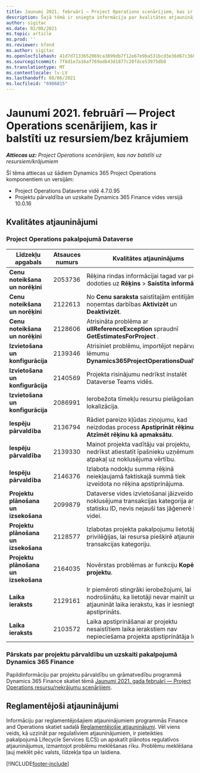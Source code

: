 ```yaml
---
title: Jaunumi 2021. februārī — Project Operations scenārijiem, kas ir balstīti uz resursiem/bez krājumiem
description: Šajā tēmā ir sniegta informācija par kvalitātes atjauninājumiem, kas pieejami 2021. gada februāra laidienā Project Operations resursu/bez krājumu scenārijiem.
author: sigitac
ms.date: 02/08/2021
ms.topic: article
ms.prod: ''
ms.reviewer: kfend
ms.author: sigitac
ms.openlocfilehash: 41d7d7133652069ca3899db7f12e67e9ba531bcd3e36d67c3686a6b637b077d3
ms.sourcegitcommit: 7f8d1e7a16af769adb43d1877c28fdce53975db8
ms.translationtype: MT
ms.contentlocale: lv-LV
ms.lasthandoff: 08/06/2021
ms.locfileid: "6986815"
---
```

# <a name="whats-new-february-2021---project-operations-for-resourcenon-stocked-based-scenarios"></a>Jaunumi 2021. februārī — Project Operations scenārijiem, kas ir balstīti uz resursiem/bez krājumiem

_**Attiecas uz:** Project Operations scenārijiem, kas nav balstīti uz resursiem/krājumiem_

Šī tēma attiecas uz šādiem Dynamics 365 Project Operations komponentiem un versijām:

- Project Operations Dataverse vidē 4.7.0.95
- Projektu pārvaldība un uzskaite Dynamics 365 Finance vides versijā 10.0.16 

## <a name="quality-updates"></a>Kvalitātes atjauninājumi

### <a name="project-operations-on-dataverse"></a>Project Operations pakalpojumā Dataverse

| **Līdzekļu apgabals** | **Atsauces numurs** | **Kvalitātes atjauninājums** |
| --- | --- | --- |
| **Cenu noteikšana un norēķini** | 2053736 | Rēķina rindas informācijai tagad var piekļūt, dodoties uz **Rēķins** > **Saistīta informācija**. |
| **Cenu noteikšana un norēķini** | 2122613 | No **Cenu saraksta** saistītajām entitījām tika noņemtas darbības **Aktivizēt** un **Deaktivizēt**. |
| **Cenu noteikšana un norēķini** | 2128606 | Atrisināta problēma ar **ullReferenceException** spraudnī **GetEstimatesForProject** . |
| **Izvietošana un konfigurācija** | 2139346 | Atrisiniet problēmu, importējot nepārvaldīto lēmumu **Dynamics365ProjectOperationsDualWrite**. |
| **Izvietošana un konfigurācija** | 2140569 | Projekta risinājumu nedrīkst instalēt Dataverse Teams vidēs. |
| **Izvietošana un konfigurācija** | 2086991 | Ierobežota tīmekļu resursu pielāgošanas lokalizācija. |
| **Iespēju pārvaldība** | 2136794 | Rādiet pareizo kļūdas ziņojumu, kad neizdodas process **Apstiprināt rēķinu** vai **Atzīmēt rēķinu kā apmaksātu**. |
| **Iespēju pārvaldība** | 2139330 | Mainot projekta vadītāju vai projektu, nedrīkst atiestatīt īpašnieku uzņēmumu atpakaļ uz noklusējuma vērtību. |
| **Iespēju pārvaldība** | 2146376 | Izlabota nodokļu summa rēķinā neiekļaujamā faktiskajā summā tiek izveidota no rēķina apstiprinājuma. |
| **Projektu plānošana un izsekošana** | 2099879 | Dataverse vides izvietošanai jāizveido noklusējuma transakcijas kategorija ar statisku ID, nevis nejauši tas jāģenerē katrai videi. |
| **Projektu plānošana un izsekošana** | 2128577 | Izlabotas projekta pakalpojumu lietotāju privilēģijas, lai resursa piešķirē atjauninātu transakcijas kategoriju. |
| **Projektu plānošana un izsekošana** | 2164035 | Novērstas problēmas ar funkciju **Kopēt projektu**. |
| **Laika ieraksts** | 2129161 | Ir piemēroti stingrāki ierobežojumi, lai nodrošinātu, ka lietotāji nevar mainīt un atjaunināt laika ierakstu, kas ir iesniegts vai apstiprināts. |
| **Laika ieraksts** | 2103572 | Laika apstiprināšanai ar projektu nesaistītiem laika ierakstiem nav nepieciešama projekta apstiprinātāja loma. |

### <a name="project-management-and-accounting-in-dynamics-365-finance"></a>Pārskats par projektu pārvaldību un uzskaiti pakalpojumā Dynamics 365 Finance 

Papildinformāciju par projektu pārvaldību un grāmatvedību programmā Dynamics 365 Finance skatiet tēmā [Jaunumi 2021. gada februārī — Project Operations resursu/nekrājumu scenārijiem](whats-new-jan-2021-resource-based.md).


## <a name="regulatory-updates"></a>Reglamentējoši atjauninājumi

Informāciju par reglamentējošajiem atjauninājumiem programmās Finance and Operations skatiet sadaļā [Reglamentējošie atjauninājumi](/dynamics365/finance/localizations/regulatory-updates). Vēl viens veids, kā uzzināt par regulatīviem atjauninājumiem, ir pieteikties pakalpojumā Lifecycle Services (LCS) un apskatīt plānotos regulatīvos atjauninājumus, izmantojot problēmu meklēšanas rīku. Problēmu meklēšana ļauj meklēt pēc valsts, līdzekļa tipa un laidiena.


[!INCLUDE[footer-include](../includes/footer-banner.md)]
